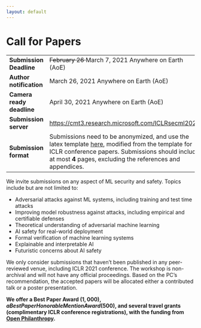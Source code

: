 ```yaml
---
layout: default
---
```


# Call for Papers

<style>
.foo {
    table-layout: fixed;
    width: 100%;
}
</style>

<table class="foo">  
  <tr>
    <td width="30%"><b>Submission Deadline</b></td>
    <td width="70%"><del>February 26 </del> March 7, 2021 Anywhere on Earth (AoE)</td>
  </tr>
  <tr>
    <td><b>Author notification</b></td>
    <td>March 26, 2021 Anywhere on Earth (AoE)</td>
  </tr>
  <tr>
    <td><b>Camera ready deadline</b></td>
    <td>April 30, 2021 Anywhere on Earth (AoE)</td>
  </tr>
  <tr>
    <td><b>Submission server</b></td>
    <td>
    <a href="https://cmt3.research.microsoft.com/ICLRsecml2021">https://cmt3.research.microsoft.com/ICLRsecml2021</a>
    </td>
  </tr>
  <tr>
    <td><b>Submission format</b></td>
    <td>Submissions need to be anonymized, and use the latex template <a href="https://drive.google.com/file/d/1kUKsWKKzrKCUnlhMy3GEDomSdkdU9wx4/view?usp=sharing">here</a>, modified from the template for ICLR conference papers. Submissions should include at most <b>4</b> pages, excluding the references and appendices.</td>
  </tr>  
</table>

We invite submissions on any aspect of ML security and safety. Topics include but are not limited to:

- Adversarial attacks against ML systems, including training and test time attacks
- Improving model robustness against attacks, including empirical and certifiable defenses
- Theoretical understanding of adversarial machine learning
- AI safety for real-world deployment
- Formal verification of machine learning systems
- Explainable and interpretable AI
- Futuristic concerns about AI safety

We only consider submissions that haven’t been published in any peer-reviewed venue, including ICLR 2021 conference. The workshop is non-archival and will not have any official proceedings. Based on the PC’s recommendation, the accepted papers will be allocated either a contributed talk or a poster presentation.

<b>We offer a Best Paper Award ($1,000), a Best Paper Honorable Mention Award ($500), and several travel grants (complimentary ICLR conference registrations), with the funding from [Open Philanthropy](https://www.openphilanthropy.org/).</b>